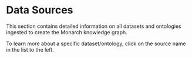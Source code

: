 # Data Sources

This section contains detailed information on all datasets and ontologies  
ingested to create the Monarch knowledge graph.  

To learn more about a specific dataset/ontology, click on the source name in the list to the left.  
